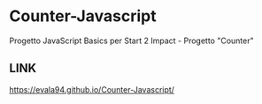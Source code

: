 # Counter-Javascript
Progetto JavaScript Basics per Start 2 Impact - Progetto "Counter"

## LINK
https://evala94.github.io/Counter-Javascript/
